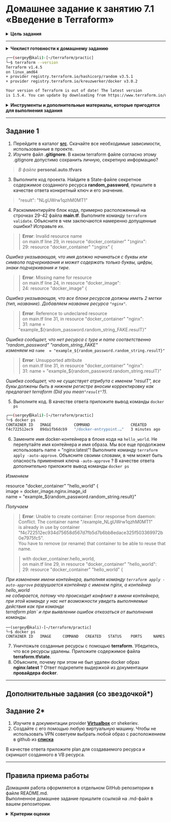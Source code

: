 # Домашнее задание к занятию 7.1 «Введение в Terraform»

<details><summary><b>Цель задания</b></summary>

1. Установить и настроить Terrafrom.
2. Научиться использовать готовый код.
</details>

***

<details><summary><b>Чеклист готовности к домашнему заданию</b></summary>

1. Скачайте и установите актуальную версию **terraform** >=1.4.X . Приложите скриншот вывода команды ```terraform --version```
2. Скачайте на свой ПК данный git репозиторий. Исходный код для выполнения задания расположен в директории **01/src**.
3. Убедитесь, что в вашей ОС установлен docker.
4. Зарегистрируйте аккаунт на сайте https://hub.docker.com/, выполните команду docker login и введите логин/пароль.

</details>

```bash
┌──(sergey㉿kali)-[~/terraform/practic]
└─$ terraform --version
Terraform v1.4.5
on linux_amd64
+ provider registry.terraform.io/hashicorp/random v3.5.1
+ provider registry.terraform.io/kreuzwerker/docker v3.0.2

Your version of Terraform is out of date! The latest version
is 1.5.4. You can update by downloading from https://www.terraform.io/downloads.html

```
<details><summary><b>Инструменты и дополнительные материалы, которые пригодятся для выполнения задания</b></summary>

1. Репозиторий с ссылкой на зеркало для установки и настройки Terraform  [ссылка](https://github.com/netology-code/devops-materials).
2. Установка docker [ссылка](https://docs.docker.com/engine/install/ubuntu/). 
</details>

***

## Задание 1

1. Перейдите в каталог [**src**](https://github.com/netology-code/ter-homeworks/tree/main/01/src). Скачайте все необходимые зависимости, использованные в проекте. 
2. Изучите файл **.gitignore**. В каком terraform файле согласно этому .gitignore допустимо сохранить личную, секретную информацию?

> *В файле* **personal.auto.tfvars**

3. Выполните код проекта. Найдите  в State-файле секретное содержимое созданного ресурса **random_password**, пришлите в качестве ответа конкретный ключ и его значение.

>"result": "NLgUWrw1qzhM0MT1"

4. Раскомментируйте блок кода, примерно расположенный на строчках 29-42 файла **main.tf**.
Выполните команду `terraform validate`. Объясните в чем заключаются намеренно допущенные ошибки? Исправьте их.

>│ **Error**: Invalid resource name   
>│  on main.tf line 29, in resource "docker_container" "`1`nginx":  
>│  29: resource "docker_container" "`1`nginx" {  

*Ошибка указывающая, что имя должно начинаться с буквы или символа подчеркивания и может содержать только буквы, цифры, знаки подчеркивания и тире*.

>│ **Error**: Missing name for resource  
>│   on main.tf line 24, in resource "docker_image":  
>│   24: resource "docker_image" {  

*Ошибка указывающая, что все блоки ресурсов должны иметь 2 метки (тип, название). Добавляем название ресурса `"nginx"`.*

>│ **Error**: Reference to undeclared resource   
>│   on main.tf line 31, in resource "docker_container" "nginx":  
>│   31:   name  = "example_${random_password.random_string_FAKE.resulT}"  

*Ошибка сообщает, что нет ресурса с type и name соответственно "random_password" "random_string_FAKE"*  
*изменяем на* `name  = "example_${random_password.random_string.resulT}"` 

>│ **Error**: Unsupported attribute   
>│   on main.tf line 31, in resource "docker_container" "nginx":  
>│   31:   name  = "example_${random_password.random_string.resulT}"  

*Ошибка сообщает, что не существует атрибута с именем "resulT", все букы должены быть в нижнем регистре вносим корректировку как предлагает terraform (Did you mean`"result"`?).*

5. Выполните код. В качестве ответа приложите вывод команды ```docker ps```

```bash
┌──(sergey㉿kali)-[~/terraform/practic]
└─$ docker ps
CONTAINER ID   IMAGE          COMMAND                  CREATED         STATUS         PORTS                  NAMES
f4c722512ec9   89da1fb6dcb9   "/docker-entrypoint.…"   3 minutes ago   Up 3 minutes   0.0.0.0:8000->80/tcp   example_NLgUWrw1qzhM0MT1
```

6. Замените имя docker-контейнера в блоке кода на ```hello_world```. Не перепутайте имя контейнера и имя образа. Мы все еще продолжаем использовать name = "nginx:latest"! Выполните команду ```terraform apply -auto-approve```.
Объясните своими словами, в чем может быть опасность применения ключа  ```-auto-approve``` ? В качестве ответа дополнительно приложите вывод команды ```docker ps```

*Изменяем*

resource "docker_container" "hello_world" {  
 	image = docker_image.nginx.image_id  
 	name  = "example_${random_password.random_string.result}"  

*Получаем*
>│ **Error**: Unable to create container: Error response from daemon: Conflict. The container name "/example_NLgUWrw1qzhM0MT1"  
>  is already in use by container "f4c722512ec934d75658d567d7fb5d7b6bb8edace325f503369972b0e7975fc5".  
>  You have to remove (or rename) that container to be able to reuse that name.  
>  
>│   with docker_container.hello_world,  
>│   on main.tf line 29, in resource "docker_container" "hello_world":  
>│   29: resource "docker_container" "hello_world" {  

*При изменении имени контейнера, выполняя команду `terraform apply -auto-approve` разрушается контейнер с именем nginx, а контейнер hello_world  
не собирается, потому что происходит конфликт в имени контейнера, при этой команде у нас нет возможности увидеть выполняемые действия как при команде  
terraform plan` и при выявлении ошибок отказаться от выполнения команды.*

```
──(sergey㉿kali)-[~/terraform/practic]
└─$ docker ps
CONTAINER ID   IMAGE     COMMAND   CREATED   STATUS    PORTS     NAMES
```

7. Уничтожьте созданные ресурсы с помощью **terraform**. Убедитесь, что все ресурсы удалены. Приложите содержимое файла **terraform.tfstate**. 
8. Объясните, почему при этом не был удален docker образ **nginx:latest** ? Ответ подкрепите выдержкой из документации **провайдера docker**.


***

## Дополнительные задания (со звездочкой*)

## Задание 2*

1. Изучите в документации provider [**Virtualbox**](https://docs.comcloud.xyz/providers/shekeriev/virtualbox/latest/docs) от 
shekeriev.
2. Создайте с его помощью любую виртуальную машину. Чтобы не использовать VPN советуем выбрать любой образ с расположением в github из [**списка**](https://www.vagrantbox.es/)

В качестве ответа приложите plan для создаваемого ресурса и скриншот созданного в VB ресурса. 

***

## Правила приема работы

Домашняя работа оформляется в отдельном GitHub репозитории в файле README.md.   
Выполненное домашнее задание пришлите ссылкой на .md-файл в вашем репозитории.

<details><summary><b>Критерии оценки</b></summary>

Зачёт:

* выполнены все задания;
* ответы даны в развёрнутой форме;
* приложены соответствующие скриншоты и файлы проекта;
* в выполненных заданиях нет противоречий и нарушения логики.

На доработку:

* задание выполнено частично или не выполнено вообще;
* в логике выполнения заданий есть противоречия и существенные недостатки. 

</details>
